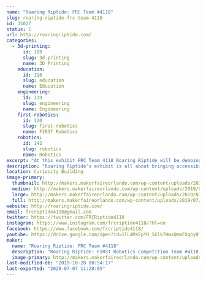 ```yaml
---
name: "Roaring Riptide: FRC Team #4118"
slug: roaring-riptide-frc-team-4118
id: 35027
status: 1
url: http://roaringriptide.com/
categories:
  - 3d-printing:
      id: 108
      slug: 3d-printing
      name: 3D Printing
    education:
      id: 116
      slug: education
      name: Education
    engineering:
      id: 119
      slug: engineering
      name: Engineering
    first-robotics:
      id: 120
      slug: first-robotics
      name: FIRST Robotics
    robotics:
      id: 142
      slug: robotics
      name: Robotics
excerpt: "At this exhibit FRC Team 4118 Roaring Riptide will be demoing their robot from the past year, explaining some of their assistive technology solutions, and spreading awareness of FIRST in order to help bring STEM education to everyone. If you enjoy STEM and seeing how students are building the future, come see what Roaring Riptide is all about!"
description: "Roaring Riptide's exhibit is all about bringing accessibility to everyone. Whether it be in the form of resources to learn more about STEM or assistive technology for people with disabilities, Roaring Riptide's goal is to help build the community through STEM. At this exhibit, you will be able to find more information about all levels of FIRST and why you would want to get involved in a local team or about how to get in touch with teams and makers if you need help with a project. Roaring Riptide has been building robots to compete in the FRC competition (an annual event) since 2011. In 2016 Roaring Riptide launched outreach projects in assistive technology. Roaring Riptide has now partnered with ATMakers, Makers Making Change, and Magic Wheelchair. If you want to see how young makers can help solve problems faced by society today, come by!"
location: Curiosity Building
image-primary:
  thumbnail: http://makers.makerfaireorlando.com/wp-content/uploads/2019/07/r2dan2-2-150x150.jpg
  medium: http://makers.makerfaireorlando.com/wp-content/uploads/2019/07/r2dan2-2-239x300.jpg
  large: http://makers.makerfaireorlando.com/wp-content/uploads/2019/07/r2dan2-2-817x1024.jpg
  full: http://makers.makerfaireorlando.com/wp-content/uploads/2019/07/r2dan2-2.jpg
website: http://roaringriptide.com/
email: frcriptide4118@gmail.com
twitter: https://twitter.com/FRCRiptide4118
instagram: https://www.instagram.com/frcriptide4118/?hl=en
facebook: https://www.facebook.com/frcriptide4118/
youtube: https://drive.google.com/open?id=1lL4MsEpYO_5Glk7HwxQmmFXqoy0TRabW
maker:
  name: "Roaring Riptide: FRC Team #4118"
  description: "Roaring Riptide: FIRST Robotics Competition Team #4118, was founded in 2011 at P.K. Yonge Developmental Research School in Gainesville, Florida. The team is made up of a diverse group of students that are challenged each year to design and build a robot in six weeks that can compete in an international competition. Mentors help guide the students through the engineering design process in order to help the students with the design and fabrication of the robot. The team strives to inspire young people to be leaders by engaging them in exciting hands-on programs that build STEM expertise and encourage innovation. This is accomplished by teaching students that learning in fields traditionally perceived as \"difficult\" can be fun in the right environment. The students also work towards raising awareness and excitement in science, technology, engineering, and math (STEM) with local and national outreach efforts so that others may have similar opportunities.  This outreach fosters the acquisition of well-rounded life skills including self-confidence, communication, and leadership."
  image-primary: http://makers.makerfaireorlando.com/wp-content/uploads/2017/09/Riptide_Logo_Square-1-1024x1024.png
last-modified-db: "2019-10-28 08:54:17"
last-exported: "2020-07-07 11:28:05"
---
```


